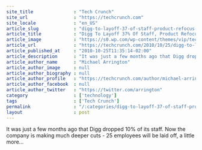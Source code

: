 ```yaml
---
site_title               : "Tech Crunch"
site_url                 : "https://techcrunch.com"
site_locale              : "en_US"
article_slug             : "digg-to-layoff-37-of-staff-product-refocus-imminent"
article_title            : "Digg To Layoff 37% Of Staff, Product Refocus Imminent"
article_image            : "https://s0.wp.com/wp-content/themes/vip/techcrunch-2013/assets/images/techcrunch.opengraph.default.png"
article_url              : "https://techcrunch.com/2010/10/25/digg-to-lay-off-37-percentof-staff/"
article_published_at     : "2010-10-25T11:35:14-02:00"
article_description      : "It was just a few months ago that Digg dropped 10% of its staff. Now the company is making much deeper cuts - 25 employees will be laid off, a little more..."
article_author_name      : "Michael Arrington"
article_author_image     : null
article_author_biography : null
article_author_profile   : "https://techcrunch.com/author/michael-arrington/"
article_author_facebook  : null
article_author_twitter   : "https://twitter.com/arrington"
category                 : ['technology']
tags                     : ['Tech Crunch']
permalink                : "/:categories/digg-to-layoff-37-of-staff-product-refocus-imminent/"
layout                   : post
---
```


It was just a few months ago that Digg dropped 10% of its staff. Now the company is making much deeper cuts - 25 employees will be laid off, a little more...

